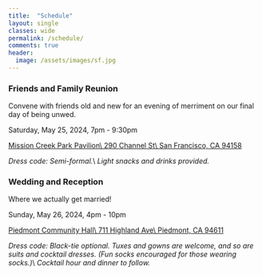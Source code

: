 ```yaml
---
title:  "Schedule"
layout: single
classes: wide
permalink: /schedule/
comments: true
header:
  image: /assets/images/sf.jpg
---
```


### Friends and Family Reunion
Convene with friends old and new for an evening of merriment on our final day of being unwed.

Saturday, May 25, 2024, 7pm - 9:30pm

[Mission Creek Park Pavilion\\
290 Channel St\\
San Francisco, CA 94158](https://www.google.com/maps/place/Mission+Creek+Park+Pavilion/@37.7731051,-122.3962949,17z/data=!3m1!4b1!4m6!3m5!1s0x808f7fd108b461ed:0xbaf7e5e2c7fad7e9!8m2!3d37.7731009!4d-122.39372!16s%2Fg%2F1q69z36v7?entry=ttu)

*Dress code: Semi-formal.*\\
*Light snacks and drinks provided.*

### Wedding and Reception
Where we actually get married!

Sunday, May 26, 2024, 4pm - 10pm

[Piedmont Community Hall\\
711 Highland Ave\\
Piedmont, CA 94611](https://www.google.com/maps/place/Piedmont+Community+Hall/@37.8237871,-122.2306503,15z/data=!4m2!3m1!1s0x0:0xd1c20cee20ccfded?sa=X&ved=1t:2428&ictx=111)

*Dress code: Black-tie optional. Tuxes and gowns are welcome, and so are suits and cocktail dresses. (Fun socks encouraged for those wearing socks.)*\\
*Cocktail hour and dinner to follow.*
